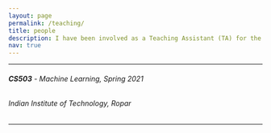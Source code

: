 ```yaml
---
layout: page
permalink: /teaching/
title: people
description: I have been involved as a Teaching Assistant (TA) for the following courses.
nav: true
---
```


***
###### **CS503** - _Machine Learning_, _Spring 2021_
###### Indian Institute of Technology, Ropar
***